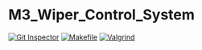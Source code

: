 # M3_Wiper_Control_System
[![Git Inspector](https://github.com/evananda222/M3_Wiper_Control_System/actions/workflows/gitinspector.yml/badge.svg)](https://github.com/evananda222/M3_Wiper_Control_System/actions/workflows/gitinspector.yml)
[![Makefile](https://github.com/evananda222/M3_Wiper_Control_System/actions/workflows/Makefile.yml/badge.svg)](https://github.com/evananda222/M3_Wiper_Control_System/actions/workflows/Makefile.yml)
[![Valgrind](https://github.com/evananda222/M3_Wiper_Control_System/actions/workflows/Valgrind.yml/badge.svg)](https://github.com/evananda222/M3_Wiper_Control_System/actions/workflows/Valgrind.yml)
